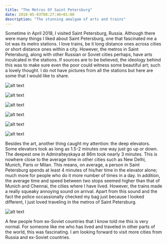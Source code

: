 ```yaml
---
title: "The Metros Of Saint Petersburg"
date: 2018-05-03T08:27:46+01:00
description: "The stunning amalgam of arts and trains"
---
```


Sometime in April 2018, I visited Saint Petersburg, Russia. Although there were many things I liked about Saint Petersburg, one that fascinated me a lot was its metro stations. I love trains, be it long distance ones across cities or short distance ones within a city. However, the metros in Saint Petersburg, along with other Russian or Soviet cities perhaps, have arts inculcated in the stations. If sources are to be believed, the ideology behind this was to make sure even the poor could witness some beautiful art; such a lovely thought. I do not have pictures from all the stations but here are some that I would like to share.

![alt text](https://images2.imgbox.com/fb/8d/tQKf9kVX_o.jpg "Some metro station in Saint Petersburg")

![alt text](https://images2.imgbox.com/b0/77/5Puas6nC_o.jpg "Some metro station in Saint Petersburg")

![alt text](https://images2.imgbox.com/d3/79/tS8FmQ50_o.jpg "Some metro station in Saint Petersburg")

![alt text](https://images2.imgbox.com/70/a5/h8a1dg1k_o.jpg "Some metro station in Saint Petersburg")

![alt text](https://images2.imgbox.com/72/f1/WyOpTr9x_o.jpg "Some metro station in Saint Petersburg")

![alt text](https://images2.imgbox.com/c7/b4/IOnwaD8w_o.jpg "Some metro station in Saint Petersburg")

Besides the art, another thing caught my attention: the deep elevators. Some elevators took as long as 1.5-2 minutes one way just go up or down. The deepest one in Admiralteyskaya at 86m took nearly 3 minutes. This is nowhere close to the average time in other cities such as New Delhi, Munich, Paris or Milan. This means, on average, a person in Saint Petersburg spends at least 4 minutes of his/her time in the elevator alone; much more for people who do it more number of times in a day. In addition, the average time and speed between two stops seemed higher than that of Munich and Chennai, the cities where I have lived. However, the trains made a really squeaky annoying sound on arrival. Apart from this sound and the fact the police occassionally checked my bag just because I looked different, I just loved traveling in the metros of Saint Petersburg.

![alt text](https://images2.imgbox.com/3f/5e/B8uz3Y3F_o.jpg "Elevator of some metro station in Saint Petersburg")

A few people from ex-Soviet countries that I know told me this is very normal. For someone like me who has lived and traveled in other parts of the world, this was fascinating. I am looking forward to visit more cities from Russia and ex-Soviet countries.